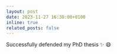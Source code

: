 ```yaml
---
layout: post
date: 2023-11-27 16:30:00+0100
inline: true
related_posts: false
---
```


Successfully defended my PhD thesis :sparkles: :smile:
